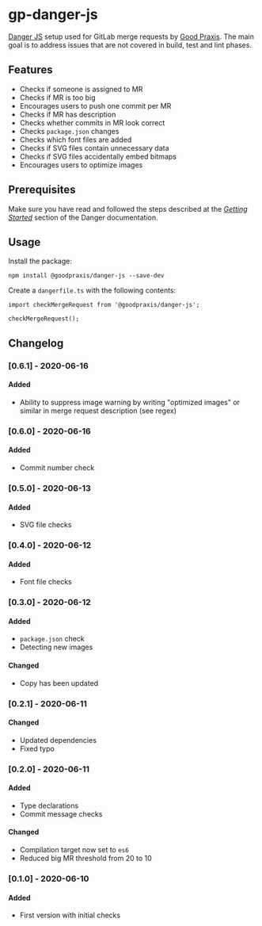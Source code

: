 # gp-danger-js

[Danger JS](https://github.com/danger/danger-js) setup used for GitLab merge
requests by [Good Praxis](https://goodpraxis.coop). The main goal is to address
issues that are not covered in build, test and lint phases.

## Features
* Checks if someone is assigned to MR
* Checks if MR is too big
* Encourages users to push one commit per MR
* Checks if MR has description
* Checks whether commits in MR look correct
* Checks `package.json` changes
* Checks which font files are added
* Checks if SVG files contain unnecessary data
* Checks if SVG files accidentally embed bitmaps
* Encourages users to optimize images

## Prerequisites
Make sure you have read and followed the steps described at the
[*Getting Started*](https://danger.systems/js/guides/getting_started.html)
section of the Danger documentation.

## Usage
Install the package:

    npm install @goodpraxis/danger-js --save-dev

Create a `dangerfile.ts` with the following contents:

    import checkMergeRequest from '@goodpraxis/danger-js';

    checkMergeRequest();

## Changelog
### [0.6.1] - 2020-06-16
#### Added
- Ability to suppress image warning by writing "optimized images" or similar in
merge request description (see regex)
### [0.6.0] - 2020-06-16
#### Added
- Commit number check
### [0.5.0] - 2020-06-13
#### Added
- SVG file checks
### [0.4.0] - 2020-06-12
#### Added
- Font file checks
### [0.3.0] - 2020-06-12
#### Added
- `package.json` check
- Detecting new images
#### Changed
- Copy has been updated
### [0.2.1] - 2020-06-11
#### Changed
- Updated dependencies
- Fixed typo
### [0.2.0] - 2020-06-11
#### Added
- Type declarations
- Commit message checks
#### Changed
- Compilation target now set to `es6`
- Reduced big MR threshold from 20 to 10
### [0.1.0] - 2020-06-10
#### Added
- First version with initial checks
